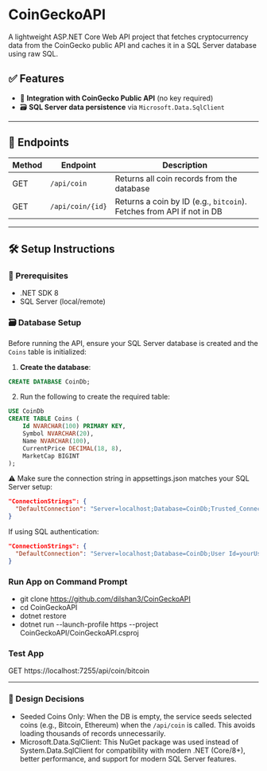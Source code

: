 # CoinGeckoAPI

A lightweight ASP.NET Core Web API project that fetches cryptocurrency data from the CoinGecko public API and caches it in a SQL Server database using raw SQL.

## ✅ Features

- 🔗 **Integration with CoinGecko Public API** (no key required)
- 🗃️ **SQL Server data persistence** via `Microsoft.Data.SqlClient`
---

## 📌 Endpoints

| Method | Endpoint            | Description |
|--------|---------------------|-------------|
| GET    | `/api/coin`         | Returns all coin records from the database |
| GET    | `/api/coin/{id}`    | Returns a coin by ID (e.g., `bitcoin`). Fetches from API if not in DB |

---

## 🛠️ Setup Instructions

### 🔧 Prerequisites
- .NET SDK 8
- SQL Server (local/remote)


### 🗃️ Database Setup

Before running the API, ensure your SQL Server database is created and the `Coins` table is initialized:

1. **Create the database**:
```sql
CREATE DATABASE CoinDb;
```
   
2. Run the following to create the required table:
```sql
USE CoinDb
CREATE TABLE Coins (
    Id NVARCHAR(100) PRIMARY KEY,
    Symbol NVARCHAR(20),
    Name NVARCHAR(100),
    CurrentPrice DECIMAL(18, 8),
    MarketCap BIGINT
);
```

⚠️ Make sure the connection string in appsettings.json matches your SQL Server setup:

```json
"ConnectionStrings": {
  "DefaultConnection": "Server=localhost;Database=CoinDb;Trusted_Connection=True;"
}
```
If using SQL authentication:

```json
"ConnectionStrings": {
  "DefaultConnection": "Server=localhost;Database=CoinDb;User Id=yourUsername;Password=yourPassword;"
}
```
### Run App on Command Prompt
- git clone https://github.com/dilshan3/CoinGeckoAPI
- cd CoinGeckoAPI
- dotnet restore
- dotnet run --launch-profile https --project CoinGeckoAPI/CoinGeckoAPI.csproj

### Test App
GET https://localhost:7255/api/coin/bitcoin

---

### 📌 Design Decisions
- Seeded Coins Only: When the DB is empty, the service seeds selected coins (e.g., Bitcoin, Ethereum) when the `/api/coin` is called. This avoids loading thousands of records unnecessarily.
- Microsoft.Data.SqlClient: This NuGet package was used instead of System.Data.SqlClient for compatibility with modern .NET (Core/8+), better performance, and support for modern SQL Server features.

